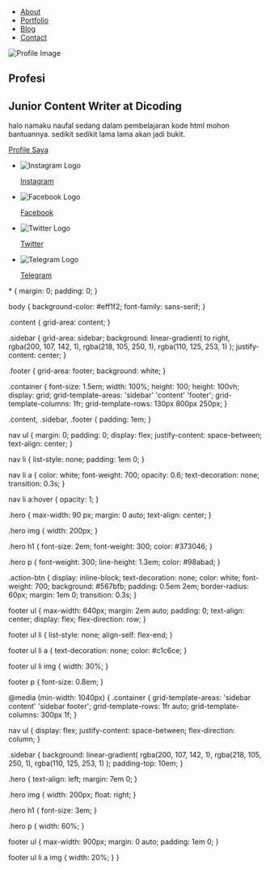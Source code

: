 <!DOCTYPE html>
<html lang="en">
<head>
    <meta charset="UTF-8" />
    <meta name="viewport" content="width=device-width, initial-scale=1.0" />
    <link rel="stylesheet" href="style.css" />
    <title>Mochamad Naufal Bayu Nugraha</title>
</head>
<body>
    <div class="container">
        <div class="sidebar">
            <nav>
                <ul>
                    <li><a href="">About</a></li>
                    <li><a href="">Portfolio</a></li>
                    <li><a href="">Blog</a></li>
                    <li><a href="">Contact</a></li>
                </ul>
            </nav>
        </div>
        <main class="content">
            <section class="hero">
                <img src="online.png" alt="Profile Image" />
                <div class="hero-content">
                    <h1>Profesi</h1>
                    <h2>Junior Content Writer at Dicoding</h2>
                    <p>
                       halo namaku naufal sedang dalam pembelajaran kode html mohon bantuannya.
                      sedikit sedikit lama lama akan jadi bukit.
                    </p>
                    <a href="" class="action-btn">Profile Saya</a>
                </div>
            </section>
        </main>
        <div class="footer">
            <footer>
                <ul>
                    <li>
                        <img src="instagram.png" alt="Instagram Logo" />
                        <a href="#"><p>Instagram</p></a>
                    </li>
                    <li>
                        <img src="facebook.png" alt="Facebook Logo" />
                        <a href="#"><p>Facebook</p></a>
                    </li>
                    <li>
                        <img src="twitter.png" alt="Twitter Logo" />
                        <a href="#"><p>Twitter</p></a>
                    </li>
                    <li>
                        <img src="telegram.png" alt="Telegram Logo" />
                        <a href="#"><p>Telegram</p></a>
                    </li>
                </ul>
            </footer>
        </div>
    </div>
</body>
</html>
* {
  margin: 0;
  padding: 0;
}
 
body {
  background-color: #eff1f2;
  font-family: sans-serif;
}
 
.content {
  grid-area: content;
}
 
.sidebar {
  grid-area: sidebar;
  background: linear-gradient(
    to right,
    rgba(200, 107, 142, 1),
    rgba(218, 105, 250, 1),
    rgba(110, 125, 253, 1)
  );
  justify-content: center;
}
 
.footer {
  grid-area: footer;
  background: white;
}
 
.container {
  font-size: 1.5em;
  width: 100%;
  height: 100;
  height: 100vh;
  display: grid;
  grid-template-areas: 'sidebar' 'content' 'footer';
  grid-template-columns: 1fr;
  grid-template-rows: 130px 800px 250px;
}
 
.content,
.sidebar,
.footer {
  padding: 1em;
}
 
nav ul {
  margin: 0;
  padding: 0;
  display: flex;
  justify-content: space-between;
  text-align: center;
}
 
nav li {
  list-style: none;
  padding: 1em 0;
}
 
nav li a {
  color: white;
  font-weight: 700;
  opacity: 0.6;
  text-decoration: none;
  transition: 0.3s;
}
 
nav li a:hover {
  opacity: 1;
}
 
.hero {
  max-width: 90 px;
  margin: 0 auto;
  text-align: center;
}
 
.hero img {
  width: 200px;
}
 
.hero h1 {
  font-size: 2em;
  font-weight: 300;
  color: #373046;
}
 
.hero p {
  font-weight: 300;
  line-height: 1.3em;
  color: #98abad;
}
 
.action-btn {
  display: inline-block;
  text-decoration: none;
  color: white;
  font-weight: 700;
  background: #567bfb;
  padding: 0.5em 2em;
  border-radius: 60px;
  margin: 1em 0;
  transition: 0.3s;
}
 
footer ul {
  max-width: 640px;
  margin: 2em auto;
  padding: 0;
  text-align: center;
  display: flex;
  flex-direction: row;
}
 
footer ul li {
  list-style: none;
  align-self: flex-end;
}
 
footer ul li a {
  text-decoration: none;
  color: #c1c6ce;
}
 
footer ul li img {
  width: 30%;
}
 
footer p {
  font-size: 0.8em;
}
 
@media (min-width: 1040px) {
  .container {
    grid-template-areas: 'sidebar content' 'sidebar footer';
    grid-template-rows: 1fr auto;
    grid-template-columns: 300px 1f;
  }
 
  nav ul {
    display: flex;
    justify-content: space-between;
    flex-direction: column;
  }
 
  .sidebar {
    background: linear-gradient(
      rgba(200, 107, 142, 1),
      rgba(218, 105, 250, 1),
      rgba(110, 125, 253, 1)
    );
    padding-top: 10em;
  }
 
  .hero {
    text-align: left;
    margin: 7em 0;
  }
 
  .hero img {
    width: 200px;
    float: right;
  }
 
  .hero h1 {
    font-size: 3em;
  }
 
  .hero p {
    width: 60%;
  }
 
  footer ul {
    max-width: 900px;
    margin: 0 auto;
    padding: 1em 0;
  }
 
  footer ul li a img {
    width: 20%;
  }
}
